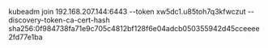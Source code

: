 kubeadm join 192.168.207.144:6443 --token xw5dc1.u85toh7q3kfwczut --discovery-token-ca-cert-hash sha256:0f984738fa71e9c705c4812bf128f6e04adcb050355942d45cceeee2fd77e1ba
